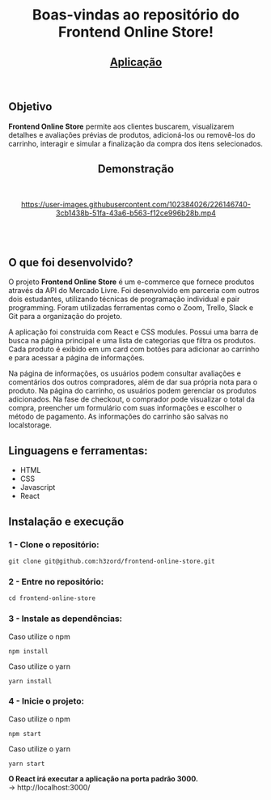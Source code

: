 <h1 align="center">Boas-vindas ao repositório do Frontend Online Store!</h1>

<h2 align="center">
  <a href="https://h3zord.github.io/frontend-online-store" target="_blank">
    Aplicação
  </a>
</h2>
<br/>

## Objetivo

<strong>Frontend Online Store</strong> permite aos clientes buscarem, visualizarem detalhes e avaliações prévias de produtos, adicioná-los ou removê-los do carrinho, interagir e simular a finalização da compra dos itens selecionados.

<h2 align="center">Demonstração</h2>
<br/>

<div align="center">

https://user-images.githubusercontent.com/102384026/226146740-3cb1438b-51fa-43a6-b563-f12ce996b28b.mp4

</div>

<br/>
<br/>

## O que foi desenvolvido?

O projeto <strong>Frontend Online Store</strong> é um e-commerce que fornece produtos através da API do Mercado Livre. Foi desenvolvido em parceria com outros dois estudantes, utilizando técnicas de programação individual e pair programming. Foram utilizadas ferramentas como o Zoom, Trello, Slack e Git para a organização do projeto.

A aplicação foi construída com React e CSS modules. Possui uma barra de busca na página principal e uma lista de categorias que filtra os produtos. Cada produto é exibido em um card com botões para adicionar ao carrinho e para acessar a página de informações.

Na página de informações, os usuários podem consultar avaliações e comentários dos outros compradores, além de dar sua própria nota para o produto. Na página do carrinho, os usuários podem gerenciar os produtos adicionados. Na fase de checkout, o comprador pode visualizar o total da compra, preencher um formulário com suas informações e escolher o método de pagamento. As informações do carrinho são salvas no localstorage.

## Linguagens e ferramentas:
- HTML
- CSS
- Javascript
- React

## Instalação e execução

### 1 - Clone o repositório:
```
git clone git@github.com:h3zord/frontend-online-store.git
```

### 2 - Entre no repositório:
```
cd frontend-online-store
```

### 3 - Instale as dependências:
Caso utilize o npm
```
npm install
```
Caso utilize o yarn
```
yarn install
```

### 4 - Inicie o projeto:
Caso utilize o npm
```
npm start
```
Caso utilize o yarn
```
yarn start
```

<strong>O React irá executar a aplicação na porta padrão 3000.</strong>
<br/>
-> http://localhost:3000/